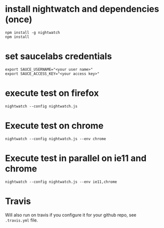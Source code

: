 # install nightwatch and dependencies (once)

```
npm install -g nightwatch
npm install
```

# set saucelabs credentials
```
export SAUCE_USERNAME="<your user name>"
export SAUCE_ACCESS_KEY="<your access key>"
```

# execute test on firefox

```
nightwatch --config nightwatch.js
```

# Execute test on chrome

```
nightwatch --config nightwatch.js --env chrome
```


# Execute test in parallel on ie11 and chrome

```
nightwatch --config nightwatch.js --env ie11,chrome
```

# Travis
Will also run on travis if you configure it for your github repo,
see `.travis.yml` file.